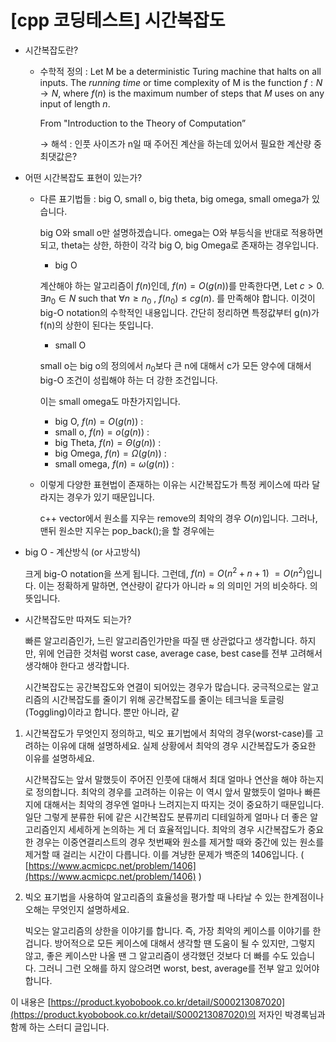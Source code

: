 
# [cpp 코딩테스트] 시간복잡도

- 시간복잡도란?
    - 수학적 정의 : Let M be a deterministic Turing machine that halts on all inputs. The *running time* or time complexity of M is the function $f : N \rightarrow N,$  where $f(n)$  is the maximum number of steps that $M$ uses on any input of length $n$.
        
        From "Introduction to the Theory of Computation” 
        
        → 해석 : 인풋 사이즈가 n일 때 주어진 계산을 하는데 있어서 필요한 계산량 중 최댓값은?
        
- 어떤 시간복잡도 표현이 있는가?
    - 다른 표기법들 : big O, small o, big theta, big omega, small omega가 있습니다.
        
        big O와 small o만 설명하겠습니다. omega는 O와 부등식을 반대로 적용하면 되고, theta는 상한, 하한이 각각 big O, big Omega로 존재하는 경우입니다. 
        
        - big O
        
        계산해야 하는 알고리즘이 $f(n)$인데, $f(n) = O(g(n))$를 만족한다면, Let $c>0$. $\exists n_0\in  N$  such that $\forall n\geq n_0$ , $f(n_0 ) \leq c g(n)$. 를 만족해야 합니다. 이것이 big-O notation의 수학적인 내용입니다. 간단히 정리하면 특정값부터 g(n)가 f(n)의 상한이 된다는 뜻입니다. 
        
        - small O
        
        small o는 big o의 정의에서 $n_0$보다 큰 n에 대해서 c가 모든 양수에 대해서 big-O 조건이 성립해야 하는 더 강한 조건입니다.
        
        이는 small omega도 마찬가지입니다. 
        
        - big O, $f(n) = O(g(n))$ :
        - small o, $f(n) = o(g(n))$ :
        - big Theta, $f(n) = \Theta(g(n))$   :
        - big Omega, $f(n) = \Omega(g(n))$ :
        - small omega, $f(n) = \omega(g(n))$ :
    - 이렇게 다양한 표현법이 존재하는 이유는 시간복잡도가 특정 케이스에 따라 달라지는 경우가 있기 때문입니다.
        
         c++ vector에서 원소를 지우는 remove의 최악의 경우 $O(n)$입니다. 그러나, 맨뒤 원소만 지우는 pop_back();을 할 경우에는 
        
    
- big O - 계산방식 (or 사고방식)
    
    크게 big-O notation을 쓰게 됩니다. 그런데, $f(n) = O(n^2+n+1)$ $=O(n^2)$입니다. 이는 정확하게 말하면, 연산량이 같다가 아니라 $\approx$ 의 의미인 거의 비슷하다. 의 뜻입니다.
    
- 시간복잡도만 따져도 되는가?
    
    빠른 알고리즘인가, 느린 알고리즘인가만을 따질 땐 상관없다고 생각합니다. 하지만, 위에 언급한 것처럼 worst case, average case, best case를 전부 고려해서 생각해야 한다고 생각합니다. 
    
    시간복잡도는 공간복잡도와 연결이 되어있는 경우가 많습니다. 궁극적으로는 알고리즘의 시간복잡도를 줄이기 위해 공간복잡도를 줄이는 테크닉을 토글링(Toggling)이라고 합니다. 뿐만 아니라, 같
    

1. 시간복잡도가 무엇인지 정의하고, 빅오 표기법에서 최악의 경우(worst-case)를 고려하는 이유에 대해 설명하세요. 실제 상황에서 최악의 경우 시간복잡도가 중요한 이유를 설명하세요.
    
    
    시간복잡도는 앞서 말했듯이 주어진 인풋에 대해서 최대 얼마나 연산을 해야 하는지로 정의합니다. 최악의 경우를 고려하는 이유는 이 역시 앞서 말했듯이 얼마나 빠른지에 대해서는 최악의 경우엔 얼마나 느려지는지 따지는 것이 중요하기 때문입니다. 일단 그렇게 분류한 뒤에 같은 시간복잡도 분류끼리 디테일하게 얼마나 더 좋은 알고리즘인지 세세하게 논의하는 게 더 효율적입니다. 최악의 경우 시간복잡도가 중요한 경우는 이중연결리스트의 경우 첫번째와 원소를 제거할 때와 중간에 있는 원소를 제거할 때 걸리는 시간이 다릅니다. 이를 겨냥한 문제가 백준의 1406입니다. ( [https://www.acmicpc.net/problem/1406](https://www.acmicpc.net/problem/1406) ) 
    
2. 빅오 표기법을 사용하여 알고리즘의 효율성을 평가할 때 나타날 수 있는 한계점이나 오해는 무엇인지 설명하세요. 
    
    빅오는 알고리즘의 상한을 이야기를 합니다. 즉, 가장 최악의 케이스를 이야기를 한 겁니다. 방어적으로 모든 케이스에 대해서 생각할 땐 도움이 될 수 있지만, 그렇지 않고, 좋은 케이스만 나올 땐 그 알고리즘이 생각했던 것보다 더 빠를 수도 있습니다. 그러니 그런 오해를 하지 않으려면 worst, best, average를 전부 알고 있어야 합니다.


이 내용은 [https://product.kyobobook.co.kr/detail/S000213087020](https://product.kyobobook.co.kr/detail/S000213087020)의 저자인 박경록님과 함께 하는 스터디 글입니다. 
